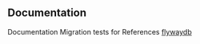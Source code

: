 ## Documentation

Documentation Migration tests for References [flywaydb](https://flywaydb.org/documentation/concepts/migrations#naming)